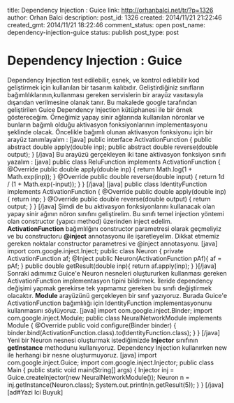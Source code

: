 title: Dependency Injection : Guice
link: http://orhanbalci.net/tr/?p=1326
author: Orhan Balci
description: 
post_id: 1326
created: 2014/11/21 21:22:46
created_gmt: 2014/11/21 18:22:46
comment_status: open
post_name: dependency-injection-guice
status: publish
post_type: post

# Dependency Injection : Guice

Dependency Injection test edilebilir, esnek, ve kontrol edilebilir kod geliştirmek için kullanılan bir tasarım kalıbıdır. Geliştirdiğiniz sınıfların bağımlılıklarının,kullanması gereken servislerin bir arayüz vasıtasıyla dışarıdan verilmesine olanak tanır. Bu makalede google tarafından geliştirilen Guice Dependency Injection kütüphanesi ile bir örnek göstereceğim. Örneğimiz yapay sinir ağlarında kullanılan nöronlar ve bunların bağımlı olduğu aktivasyon fonksiyonlarının implementasyonu şeklinde olacak. Öncelikle bağımlı olunan aktivasyon fonksiyonu için bir arayüz tanımlayalım : [java] public interface ActivationFunction { public abstract double apply(double inp); public abstract double reverse(double output); } [/java] Bu arayüzü gerçekleyen iki tane aktivasyon fonksiyon sınıfı yazalım : [java] public class ReluFunction implements ActivationFunction { @Override public double apply(double inp) { return Math.log(1 + Math.exp(inp)); } @Override public double reverse(double input) { return 1d / (1 + Math.exp(-input)); } } [/java] [java] public class IdentityFunction implements ActivationFunction { @Override public double apply(double inp) { return inp; } @Override public double reverse(double output) { return output; } } [/java] Şimdi de bu aktivasyon fonksiyonlarını kullanacak olan yapay sinir ağının nöron sınıfını geliştirelim. Bu sınıfı temel injection yöntemi olan constructor (yapıcı method) üzerinden inject edelim. **ActivationFunction** bağımlılğını constructor parametresi olarak geçmeliyiz ve bu constructoru **@inject** annotasyonu ile işaretleyelim. Dikkat etmemiz gereken noktalar constructor parametresi ve @inject annotasyonu. [java] import com.google.inject.Inject; public class Neuron { private ActivationFunction af; @Inject public Neuron(ActivationFunction pAf){ af = pAf; } public double getResult(double inp){ return af.apply(inp); } }[/java] Sonraki adımımız Guice'e Neuron nesneleri oluştururken kullanması gereken ActivationFunction implementasyon tipini bildirmek. İleride dependency değişimi yapmak gerekirse tek yapmamız gereken bu sınıfı değiştirmek olacaktır. **Module** arayüzünü gerçekleyen bir sınıf yazıyoruz. Burada Guice'e ActivationFunction bağımlılığı için IdentityFunction implementasyonunu kullanmasını söylüyoruz. [java] import com.google.inject.Binder; import com.google.inject.Module; public class NeuralNetworkModule implements Module { @Override public void configure(Binder binder) { binder.bind(ActivationFunction.class).to(IdentityFunction.class); } } [/java] Yeni bir Neuron nesnesi oluşturmak istediğimizde **Injector** sınıfının **getInstance** methodunu kullanıyoruz. Dependency Injection kullanırken new ile herhangi bir nesne oluşturmuyoruz. [java] import com.google.inject.Guice; import com.google.inject.Injector; public class Main { public static void main(String[] args) { Injector inj = Guice.createInjector(new NeuralNetworkModule()); Neuron n = inj.getInstance(Neuron.class); System.out.println(n.getResult(5)); } } [/java] [ad#Yazi Ici Buyuk]